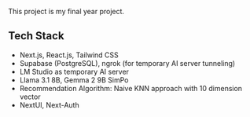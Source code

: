 This project is my final year project.
## Tech Stack
- Next.js, React.js, Tailwind CSS
- Supabase (PostgreSQL), ngrok (for temporary AI server tunneling)
- LM Studio as temporary AI server
- Llama 3.1 8B, Gemma 2 9B SimPo
- Recommendation Algorithm: Naive KNN approach with 10 dimension vector
- NextUI, Next-Auth
